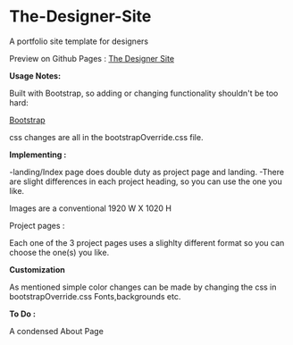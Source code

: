 # The-Designer-Site
A portfolio site template for designers

Preview on Github Pages :
<a href="http://kenoleon.github.io/The-Designer-Site/" target="_blank">The Designer Site</a>

<b>Usage Notes:</b>

Built with Bootstrap, so adding or changing functionality shouldn't be too hard:

<a href="http://getbootstrap.com" target="_blank">Bootstrap</a>

css changes are all in the bootstrapOverride.css file.

<b>Implementing :</b>

-landing/Index page does double duty as project page and landing.
-There are slight differences in each project heading, so you can use the one you like.

Images are a conventional 1920 W X 1020 H

Project pages :

Each one of the 3 project pages uses a slighlty different format so you can choose the one(s) you like.


<b> Customization </b>

As mentioned simple color changes can be made by changing the css in bootstrapOverride.css
Fonts,backgrounds etc.


<b> To Do :</b>

A condensed About Page
